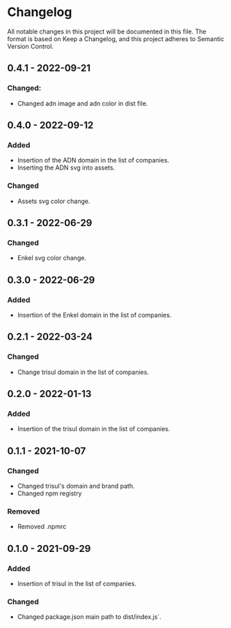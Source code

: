 # Changelog
All notable changes in this project will be documented in this file.
The format is based on Keep a Changelog, and this project adheres to Semantic Version Control.

## 0.4.1 - 2022-09-21
### Changed:
- Changed adn image and adn color in dist file.

## 0.4.0 - 2022-09-12
### Added
- Insertion of the ADN domain in the list of companies.
- Inserting the ADN svg into assets.

### Changed
- Assets svg color change.

## 0.3.1 - 2022-06-29
### Changed
- Enkel svg color change.

## 0.3.0 - 2022-06-29
### Added
- Insertion of the Enkel domain in the list of companies.

## 0.2.1 - 2022-03-24
### Changed
- Change trisul domain in the list of companies.

## 0.2.0 - 2022-01-13
### Added
- Insertion of the trisul domain in the list of companies.

## 0.1.1 - 2021-10-07
### Changed
- Changed trisul's domain and brand path.
- Changed npm registry

### Removed
- Removed .npmrc

## 0.1.0 - 2021-09-29
### Added
- Insertion of trisul in the list of companies.

### Changed
- Changed package.json main path to dist/index.js`.
